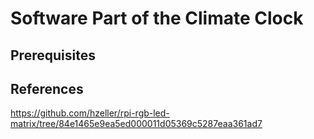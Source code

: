 # Software Part of the Climate Clock


## Prerequisites



## References

https://github.com/hzeller/rpi-rgb-led-matrix/tree/84e1465e9ea5ed000011d05369c5287eaa361ad7



